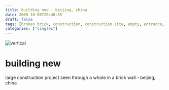 ```yaml
---
title: building new - beijing, china
date: 2008-10-08T20:46:55
draft: false
tags: [broken brick, construction, construction site, empty, entrance, hole in a wall, monochrom, vertical,beijing,china]
categories: ["singles"]
---
```

![vertical](/p/sbr-20081008-4308100821.jpg)
<!--more-->
# building new
large construction project seen through a whole in a brick wall - beijing, china
